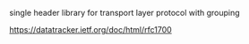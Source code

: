 single header library for transport layer protocol with grouping

https://datatracker.ietf.org/doc/html/rfc1700
